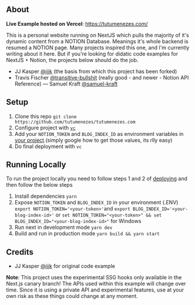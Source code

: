 ## About

**Live Example hosted on Vercel**: https://tutumenezes.com/

This is a personal website running on NextJS which pulls the majority of it's dynamic content from a NOTION Database.
Meanings it's whole backend is resumed a NOTION page. Many projects inspired this one, and I'm currently writing about it here.
But if you're looking for didatic code examples for NextJS + Notion, the projects below should do the job.

- JJ Kasper [@ijjk](https://github.com/ijjk/notion-blog) (the basis from which this project has been forked)
- Travis Fischer [@transitive-bullshit](https://github.com/transitive-bullshit/nextjs-notion-starter-kit) (really good - and newer - Notion API Reference)
  — Samuel Kraft [@samuel-kraft](https://github.com/samuelkraft/notion-blog-nextjs)

## Setup

1. Clone this repo `git clone https://github.com/tutumenezes/tutumenezes.com`
2. Configure project with [`vc`](https://vercel.com/download)
3. Add your `NOTION_TOKEN` and `BLOG_INDEX_ID` as environment variables in [your project](https://vercel.com/docs/integrations?query=envir#project-level-apis/project-based-environment-variables).(simply google how to get those values, its rlly easy)
4. Do final deployment with `vc`

## Running Locally

To run the project locally you need to follow steps 1 and 2 of [deploying](#deploy-your-own) and then follow the below steps

1. Install dependencies `yarn`
2. Expose `NOTION_TOKEN` and `BLOG_INDEX_ID` in your environment (.ENV) `export NOTION_TOKEN='<your-token>'`and `export BLOG_INDEX_ID='<your-blog-index-id>'` or `set NOTION_TOKEN="<your-token>" && set BLOG_INDEX_ID="<your-blog-index-id>"` for Windows
3. Run next in development mode `yarn dev`
4. Build and run in production mode `yarn build && yarn start`

## Credits

- JJ Kasper [@ijjk](https://github.com/ijjk/notion-blog) for original code example

**Note**: This project uses the experimental SSG hooks only available in the Next.js canary branch! The APIs used within this example will change over time. Since it is using a private API and experimental features, use at your own risk as these things could change at any moment.
